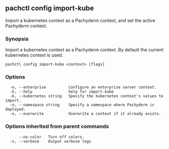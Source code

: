 ## pachctl config import-kube

Import a kubernetes context as a Pachyderm context, and set the active Pachyderm context.

### Synopsis

Import a kubernetes context as a Pachyderm context. By default the current kubernetes context is used.

```
pachctl config import-kube <context> [flags]
```

### Options

```
  -e, --enterprise          Configure an enterprise server context.
  -h, --help                help for import-kube
  -k, --kubernetes string   Specify the kubernetes context's values to import.
  -n, --namespace string    Specify a namespace where Pachyderm is deployed.
  -o, --overwrite           Overwrite a context if it already exists.
```

### Options inherited from parent commands

```
      --no-color   Turn off colors.
  -v, --verbose    Output verbose logs
```

